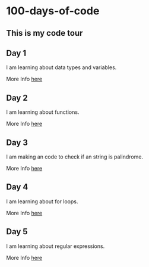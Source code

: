 # 100-days-of-code

## This is my code tour 

## Day 1

I am learning about data types and variables.

More Info [here](code\week-01\day-01-variables\day-01-variables.ts)

## Day 2

I am learning about functions.

More Info [here](code\week-01\day-02-functions\day-02-functions.ts)

## Day 3

I am making an code to check if an string is palindrome.

More Info [here](code\week-01\day-03-palindrome\day-03-palindrome.ts)

## Day 4

I am learning about for loops.

More Info [here](code\week-01\day-04-for-loops\day-04-for-loops.ts)

## Day 5

I am learning about regular expressions.

More Info [here](code\week-01\day-05-cpf-check\day-05-cpf-check.ts)